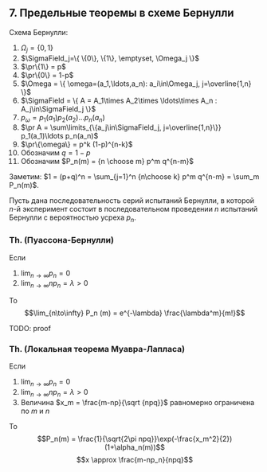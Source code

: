 ## 7. Предельные теоремы в схеме Бернулли ##

Схема Бернулли:

1. $\Omega_j = \{0,1\}$
2. $\SigmaField_j=\{ \{0\}, \{1\}, \emptyset, \Omega_j \}$
3. $\pr\{1\} = p$
4. $\pr\{0\} = 1-p$
5. $\Omega = \{ \omega=(a_1,\ldots,a_n): a_i\in\Omega_j, j=\overline{1,n} \}$
6. $\SigmaField = \{ A = A_1\times A_2\times \ldots\times A_n : A_j\in\SigmaField_j \}$
7. $p_\omega = p_1(a_1) p_2(a_2) \ldots p_n(a_n)$
8. $\pr A = \sum\limits_{\{a_j\in\SigmaField_j, j=\overline{1,n}\}} p_1(a_1)\ldots p_n(a_n)$
9. $\pr\{\omega\} = p^k (1-p)^{n-k}$
10. Обозначим $q=1-p$
11. Обозначим $P_n(m) = {n \choose m} p^m q^{n-m}$

Заметим: $1 = (p+q)^n = \sum_{j=1}^n {n\choose k} p^m q^{n-m} = \sum_m P_n(m)$.


Пусть дана последовательность серий испытаний Бернулли,
в которой $n$-й эксперимент состоит в последовательном проведении $n$ испытаний Бернулли
с вероятностью усреха $p_n$.

### Th. (Пуассона-Бернулли) ###
Если

1. $\lim_{n\to\infty} p_n = 0$
2. $\lim_{n\to\infty} np_n = \lambda > 0$

То $$\lim_{n\to\infty} P_n (m) = e^{-\lambda} \frac{\lambda^m}{m!}$$

TODO: proof

### Th. (Локальная теорема Муавра-Лапласа) ###

Если

1. $\lim_{n\to\infty} p_n = 0$
2. $\lim_{n\to\infty} np_n = \lambda > 0$
3. Величина $x_m = \frac{m-np}{\sqrt {npq}}$ равномерно ограничена по $m$ и $n$

То $$P_n(m) = \frac{1}{\sqrt{2\pi npq}}\exp(-\frac{x_m^2}{2})(1+\alpha_n(m))$$
$$x \approx \frac{m-np_n}{npq}$$
